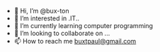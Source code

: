 - 👋 Hi, I’m @bux-ton
- 👀 I’m interested in .IT..
- 🌱 I’m currently learning computer programming 
- 💞️ I’m looking to collaborate on ...
- 📫 How to reach me buxtpaul@gmail.com

<!---
bux-ton/bux-ton is a ✨ special ✨ repository because its `README.md` (this file) appears on your GitHub profile.
You can click the Preview link to take a look at your changes.
--->
